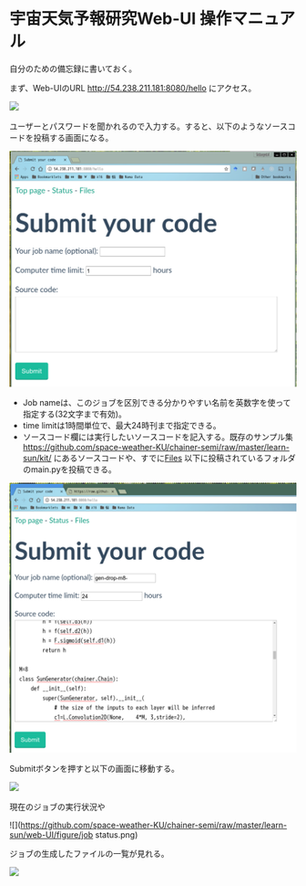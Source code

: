 # 宇宙天気予報研究Web-UI 操作マニュアル

自分のための備忘録に書いておく。

まず、Web-UIのURL http://54.238.211.181:8080/hello にアクセス。



![](https://github.com/nushio3/tsubacloume/raw/master/figure/hello.png)

ユーザーとパスワードを聞かれるので入力する。すると、以下のようなソースコードを投稿する画面になる。

![](https://github.com/space-weather-KU/chainer-semi/raw/master/learn-sun/web-UI/figure/submit.png)

- Job nameは、このジョブを区別できる分かりやすい名前を英数字を使って指定する(32文字まで有効)。
- time limitは1時間単位で、最大24時刊まで指定できる。
- ソースコード欄には実行したいソースコードを記入する。既存のサンプル集 https://github.com/space-weather-KU/chainer-semi/raw/master/learn-sun/kit/ にあるソースコードや、すでに[Files](http://54.238.211.181/) 以下に投稿されているフォルダのmain.pyを投稿できる。

![](https://github.com/space-weather-KU/chainer-semi/raw/master/learn-sun/web-UI/figure/submit-code.png)

Submitボタンを押すと以下の画面に移動する。

![](https://github.com/nushio3/tsubacloume/raw/master/figure/submitted.png)

現在のジョブの実行状況や

![](https://github.com/space-weather-KU/chainer-semi/raw/master/learn-sun/web-UI/figure/job status.png)

ジョブの生成したファイルの一覧が見れる。

![](https://github.com/nushio3/tsubacloume/raw/master/figure/files.png)
